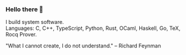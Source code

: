 ### Hello there 👋
I build system software. <br>
Languages: C, C++, TypeScript, Python, Rust, OCaml, Haskell, Go, TeX, Rocq Prover.

"What I cannot create, I do not understand." – Richard Feynman
